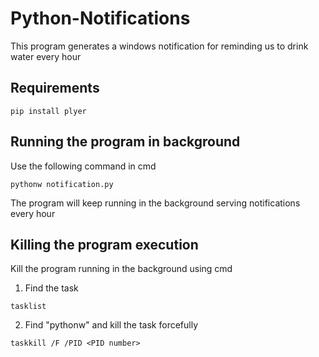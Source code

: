 # Python-Notifications
This program generates a windows notification for reminding us to drink water every hour

## Requirements
```
pip install plyer
```
## Running the program in background
Use the following command in cmd
```
pythonw notification.py
```
The program will keep running in the background serving notifications every hour

## Killing the program execution
Kill the program running in the background using cmd
1) Find the task
```
tasklist
```
2) Find "pythonw" and kill the task forcefully
```
taskkill /F /PID <PID number>
```
